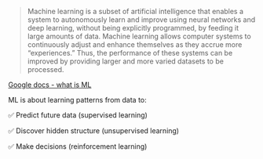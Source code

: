 > Machine learning is a subset of artificial intelligence that enables a system to autonomously learn and improve using neural networks and deep learning, without being explicitly programmed, by feeding it large amounts of data.
> Machine learning allows computer systems to continuously adjust and enhance themselves as they accrue more “experiences.” Thus, the performance of these systems can be improved by providing larger and more varied datasets to be processed.

[Google docs - what is ML](https://cloud.google.com/learn/what-is-machine-learning)

ML is about learning patterns from data to:

✅ Predict future data (supervised learning)

✅ Discover hidden structure (unsupervised learning)

✅ Make decisions (reinforcement learning)
